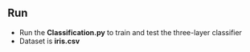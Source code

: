 ## Run 

- Run the **Classification.py** to train and test the three-layer classifier
- Dataset is **iris.csv**

